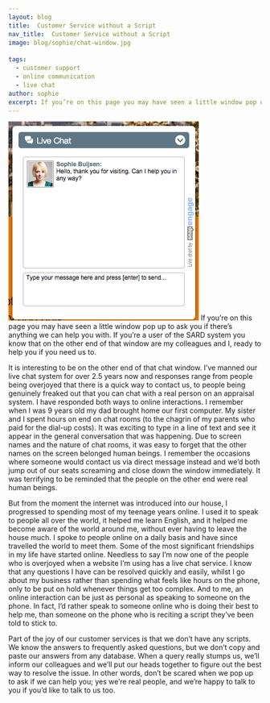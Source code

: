 ```yaml
---
layout: blog
title:  Customer Service without a Script
nav_title:  Customer Service without a Script
image: blog/sophie/chat-window.jpg

tags:
  - customer support
  - online communication
  - live chat
author: sophie
excerpt: If you’re on this page you may have seen a little window pop up to ask you if there’s anything we can help you with. If you’re a user of the SARD system you know that on the other end of that window are my colleagues and I, ready to help you if you need us to.
---
```

![Can I help you?](/images/blog/sophie/chat-window.jpg)
If you’re on this page you may have seen a little window pop up to ask you if there’s anything we can help you with. If you’re a user of the SARD system you know that on the other end of that window are my colleagues and I, ready to help you if you need us to.

It is interesting to be on the other end of that chat window. I’ve manned our live chat system for over 2.5 years now and responses range from people being overjoyed that there is a quick way to contact us, to people being genuinely freaked out that you can chat with a real person on an appraisal system. I have responded both ways to online interactions. I remember when I was 9 years old my dad brought home our first computer. My sister and I spent hours on end on chat rooms (to the chagrin of my parents who paid for the dial-up costs). It was exciting to type in a line of text and see it appear in the general conversation that was happening. Due to screen names and the nature of chat rooms, it was easy to forget that the other names on the screen belonged human beings. I remember the occasions where someone would contact us via direct message instead and we’d both jump out of our seats screaming and close down the window immediately. It was terrifying to be reminded that the people on the other end were real human beings.

But from the moment the internet was introduced into our house, I progressed to spending most of my teenage years online. I used it to speak to people all over the world, it helped me learn English, and it helped me become aware of the world around me, without ever having to leave the house much. I spoke to people online on a daily basis and have since travelled the world to meet them. Some of the most significant friendships in my life have started online.  Needless to say I’m now one of the people who is overjoyed when a website I’m using has a live chat service. I know that any questions I have can be resolved quickly and easily, whilst I go about my business rather than spending what feels like hours on the phone, only to be put on hold whenever things get too complex. And to me, an online interaction can be just as personal as speaking to someone on the phone. In fact, I’d rather speak to someone online who is doing their best to help me, than someone on the phone who is reciting a script they’ve been told to stick to.

Part of the joy of our customer services is that we don’t have any scripts. We know the answers to frequently asked questions, but we don’t copy and paste our answers from any database. When a query really stumps us, we’ll inform our colleagues and we’ll put our heads together to figure out the best way to resolve the issue.  In other words, don’t be scared when we pop up to ask if we can help you; yes we’re real people, and we’re happy to talk to you if you’d like to talk to us too.




